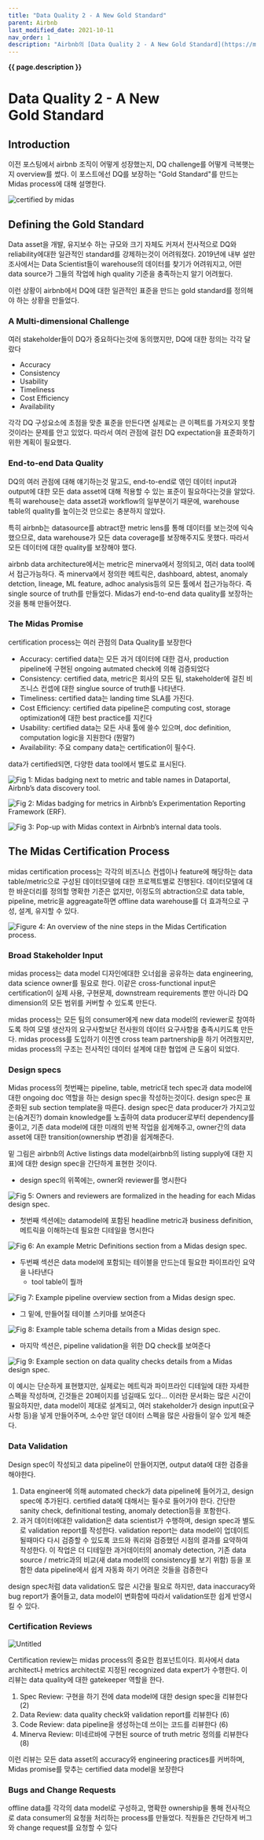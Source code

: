 ```yaml
---
title: "Data Quality 2 - A New Gold Standard"
parent: Airbnb
last_modified_date: 2021-10-11
nav_order: 1
description: "Airbnb의 [Data Quality 2 - A New Gold Standard](https://medium.com/airbnb-engineering/data-quality-at-airbnb-870d03080469) 를 번역한 글 입니다."
---
```

**{{ page.description }}**

# Data Quality 2 - A New Gold Standard

## Introduction

이전 포스팅에서 airbnb 조직이 어떻게 성장했는지, DQ challenge를 어떻게 극복햇는지 overview를 썼다. 이 포스트에선 DQ를 보장하는 "Gold Standard"를 만드는 Midas process에 대해 설명한다.

![certified by midas](data-quality-2-a-new-gold-standard/Untitled.png)

## Defining the Gold Standard

Data asset을 개발, 유지보수 하는 규모와 크기 자체도 커져서 전사적으로 DQ와 reliability에대한 일관적인 standard를 강제하는것이 어려워졌다. 2019년에 내부 설만조사에서는 Data Scientist들이 warehouse의 데이터를 찾기가 어려워지고, 어떤 data source가 그들의 작업에 high quality 기준을 충족하는지 알기 어려웠다.

이런 상황이 airbnb에서 DQ에 대한 일관적인 표준을 만드는 gold standard를 정의해야 하는 상황을 만들었다.

### A Multi-dimensional Challenge

여러 stakeholder들이 DQ가 중요하다는것에 동의했지만, DQ에 대한 정의는 각각 달랐다

- Accuracy
- Consistency
- Usability
- Timeliness
- Cost Efficiency
- Availability

각각 DQ 구성요소에 초점을 맞춘 표준을 만든다면 실제로는 큰 이펙트를 가져오지 못할것이라는 문제를 안고 있었다. 따라서 여러 관점에 걸친 DQ expectation을 표준화하기 위한 계획이 필요했다.

### End-to-end Data Quality

DQ의 여러 관점에 대해 얘기하는것 말고도, end-to-end로 엮인 데이터 input과 output에 대한 모든 data asset에 대해 적용할 수 있는 표준이 필요하다는것을 알았다. 특히 warehouse는 data asset과 workflow의 일부분이기 때문에, warehouse table의 quality를 높이는것 만으로는 충분하지 않았다.

특히 airbnb는 datasource를 abtract한 metric lens를 통해 데이터를 보는것에 익숙했으므로, data warehouse가 모든 data coverage를 보장해주지도 못했다. 따라서 모든 데이터에 대한 quality를 보장해야 했다.

airbnb data architecture에서는 metric은 minerva에서 정의되고, 여러 data tool에서 접근가능하다. 즉 minerva에서 정의한 메트릭은, dashboard, abtest, anomaly detction, lineage, ML feature, adhoc analysis등의 모든 툴에서 접근가능하다. 즉 single source of truth를 만들었다. Midas가 end-to-end data quality를 보장하는것을 통해 만들어졌다.

### The Midas Promise

certification process는 여러 관점의 Data Quality를 보장한다

- Accuracy: certified data는 모든 과거 데이터에 대한 검사, production pipeline에 구현된 ongoing autmated check에 의해 검증되었다
- Consistency: certified data, metric은 회사의 모든 팀, stakeholder에 걸친 비즈니스 컨셉에 대한 singlue source of truth를 나타낸다.
- Timeliness: certified data는 landing time SLA를 가진다.
- Cost Efficiency: certified data pipeline은 computing cost, storage optimization에 대한 best practice를 지킨다
- Usability: certified data는 모든 사내 툴에 쓸수 있으며, doc definition, computation logic을 지원한다 (뭔말?)
- Availability: 주요 company data는 certification이 필수다.

data가 certified되면, 다양한 data tool에서 별도로 표시된다.

![Fig 1: Midas badging next to metric and table names in Dataportal, Airbnb’s data discovery tool.](data-quality-2-a-new-gold-standard/Untitled1.png)

![Fig 2: Midas badging for metrics in Airbnb’s Experimentation Reporting Framework (ERF).](data-quality-2-a-new-gold-standard/Untitled2.png)

![Fig 3: Pop-up with Midas context in Airbnb’s internal data tools.](data-quality-2-a-new-gold-standard/Untitled3.png)

## The Midas Certification Process

midas certification process는 각각의 비즈니스 컨셉이나 feature에 해당하는 data table/metric으로 구성된 데이터모델에 대한 프로젝트별로 진행된다. 데이터모델에 대한 바운더리를 정의할 명확한 기준은 없지만, 이정도의 abtraction으로 data table, pipeline, metric을 aggreagate하면 offline data warehouse를 더 효과적으로 구성, 설계, 유지할 수 있다.

![Figure 4: An overview of the nine steps in the Midas Certification process.](data-quality-2-a-new-gold-standard/Untitled4.png)

### Broad Stakeholder Input

midas process는 data model 디자인에대한 오너쉽을 공유하는 data engineering, data science owner를 필요로 한다. 이같은 cross-functional input은 certification이 실제 사용, 구현문제, downstream requirements 뿐만 아니라 DQ dimension의 모든 범위를 커버할 수 있도록 만든다.

midas process는 모든 팀의 consumer에게 new data model의 reviewer로 참여하도록 하여 모델 생산자의 요구사항보단 전사원의 데이터 요구사항을 충족시키도록 만든다. midas process를 도입하기 이전엔 cross team partnership을 하기 어려웠지만, midas process의 구조는 전사적인 데이터 설계에 대한 협업에 큰 도움이 되었다.

### Design specs

Midas process의 첫번째는 pipeline, table, metric대 tech spec과 data model에 대한 ongoing doc 역할을 하는 design spec을 작성하는것이다. design spec은 표준화된 sub section template을 따른다. design spec은 data producer가 가지고있는(숨겨진?) domain knowledge를 노출하여 data producer로부터 dependency를 줄이고, 기존 data model에 대한 미래의 반복 작업을 쉽게해주고, owner간의 data asset에 대한 transition(ownership 변경)을 쉽게해준다.

밑 그림은 airbnb의 Active listings data model(airbnb의 listing supply에 대한 지표)에 대한 design spec을 간단하게 표현한 것이다.

- design spec의 위쪽에는, owner와 reviewer를 명시한다

![Fig 5: Owners and reviewers are formalized in the heading for each Midas design spec.](data-quality-2-a-new-gold-standard/Untitled5.png)

- 첫번째 섹션에는 datamodel에 포함된 headline metric과 business definition, 메트릭을 이해하는데 필요한 디테일을 명시한다

![Fig 6: An example Metric Definitions section from a Midas design spec.](data-quality-2-a-new-gold-standard/Untitled6.png)

- 두번째 섹션은 data model에 포함되는 테이블을 만드는데 필요한 파이프라인 요약을 나타낸다
    - tool table이 뭘까

![Fig 7: Example pipeline overview section from a Midas design spec.](data-quality-2-a-new-gold-standard/Untitled7.png)

- 그 밑에, 만들어질 테이블 스키마를 보여준다

![Fig 8: Example table schema details from a Midas design spec.](data-quality-2-a-new-gold-standard/Untitled8.png)

- 마지막 섹션은, pipeline validation을 위한 DQ check를 보여준다

![Fig 9: Example section on data quality checks details from a Midas design spec.](data-quality-2-a-new-gold-standard/Untitled9.png)

이 예시는 단순하게 표현했지만, 실제로는 메트릭과 파이프라인 디테일에 대한 자세한 스펙을 작성하며, 긴것들은 20페이지를 넘길때도 있다... 이러한 문서화는 많은 시간이 필요하지만, data model이 제대로 설계되고, 여러 stakeholder가 design input(요구사항 등)을 넣게 만들어주며, 소수만 알던 데이터 스펙을 많은 사람들이 알수 있게 해준다.

### Data Validation

Design spec이 작성되고 data pipeline이 만들어지면, output data에 대한 검증을 해야한다.

1. Data engineer에 의해 automated check가 data pipeline에 들어가고, design spec에 추가된다. certified data에 대해서는 필수로 들어가야 한다. 간단한 sanity check, definitional testing, anomaly detection등을 포함한다.
2. 과거 데이터에대한 validation은 data scientist가 수행하며, design spec과 별도로 validation report를 작성한다. validation report는 data model이 업데이트 될때마다 다시 검증할 수 있도록 코드와 쿼리와 검증했던 시점의 결과를 요약하여 작성한다. 이 작업은 더 디테일한 과거데이터의 anomaly detection, 기존 data source / metric과의 비교(새 data model의 consistency를 보기 위함) 등을 포함한 data pipeline에서 쉽게 자동화 하기 어려운 것들을 검증한다

design spec처럼 data validation도 많은 시간을 필요로 하지만, data inaccuracy와 bug report가 줄어들고, data model이 변화함에 따라서 validation또한 쉽게 반영시킬 수 있다.

### Certification Reviews

![Untitled](data-quality-2-a-new-gold-standard/Untitled.png)

Certification review는 midas process의 중요한 컴포넌트이다. 회사에서 data architect나 metrics architect로 지정된 recognized data expert가 수행한다. 이 리뷰는 data quality에 대한 gatekeeper 역할을 한다.

1. Spec Review: 구현을 하기 전에 data model에 대한 design spec을 리뷰한다 (2)
2. Data Review: data quality check와 validation report를 리뷰한다 (6)
3. Code Review: data pipeline을 생성하는데 쓰이는 코드를 리뷰한다 (6)
4. Minerva Review: 미네르바에 구현된 source of truth metric 정의를 리뷰한다 (8)

이런 리뷰는 모든 data asset의 accuracy와 engineering practices를 커버하며, Midas promise를 맞추는 certified data model을 보장한다

### Bugs and Change Requests

offline data를 각각의 data model로 구성하고, 명확한 ownership을 통해 전사적으로 data consumer의 요청을 처리하는 process를 만들었다. 직원들은 간단하게 버그와 change request를 요청할 수 있다